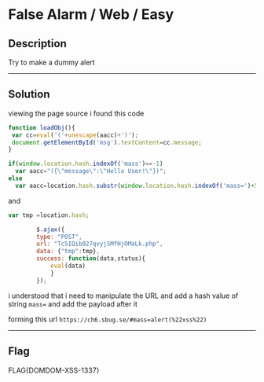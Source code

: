 # False Alarm / Web / Easy

## Description

Try to make a dummy alert

---

## Solution

viewing the page source i found this code

```javascript
function loadObj(){
 var cc=eval('('+unescape(aacc)+')');
 document.getElementById('msg').textContent=cc.message;
}

if(window.location.hash.indexOf('mass')==-1)
  var aacc="({\"message\":\"Hello User!\"})";
else
  var aacc=location.hash.substr(window.location.hash.indexOf('mass=')+5);
```

and

```javascript
var tmp =location.hash;

        $.ajax({
        type: "POST",
        url: "Tc5IQib027qvyjSMfHjOMaLk.php",
        data: {"tmp":tmp},
        success: function(data,status){
            eval(data)
            }
        }); 
```

i understood that i need to manipulate the URL and add a hash value of string `mass=` and add the payload after it 

forming this url `https://ch6.sbug.se/#mass=alert(%22xss%22)`

---

## Flag

FLAG{DOMDOM-XSS-1337}